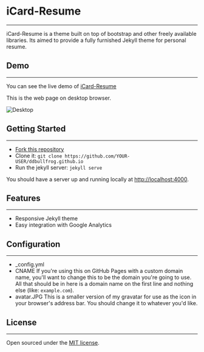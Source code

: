 # iCard-Resume
-------
iCard-Resume is a theme built on top of bootstrap and other freely available libraries. Its aimed to provide a fully furnished Jekyll theme for personal resume.

## Demo
-------
You can see the live demo of [iCard-Resume](http://ddbullfrog.com/)

This is the web page on desktop browser.

![Desktop](https://github.com/ddbullfrog/iCard-Resume/blob/gh-pages/_assets/normal.jpg)

## Getting Started
-------
- [Fork this repository](https://github.com/ddbullfrog/iCard-Resume/fork)
- Clone it: `git clone https://github.com/YOUR-USER/ddbullfrog.github.io`
- Run the jekyll server: `jekyll serve`

You should have a server up and running locally at <http://localhost:4000>.

## Features
-------
- Responsive Jekyll theme
- Easy integration with Google Analytics

## Configuration
-------
- _config.yml
-  CNAME
	If you're using this on GitHub Pages with a custom domain name, 
	you'll want to change this to be the domain you're going to use. 
	All that should be in here is a domain name on the first line and nothing else (like: `example.com`).
-  avatar.JPG
	This is a smaller version of my gravatar for use as the icon in your browser's address bar. 
	You should change it to whatever you'd like.

## License
-------
Open sourced under the [MIT license](LICENSE.md).
